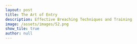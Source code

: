 ```yaml
---
layout: post
title: The Art of Entry
description: Effective Breaching Techniques and Training
image: /assets/images/52.png
show_tile: true
author: null
---
```

